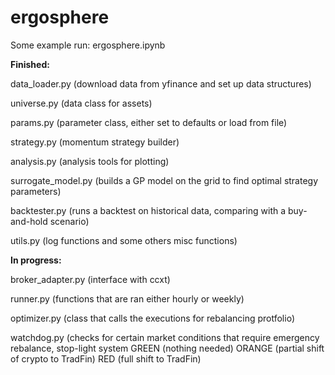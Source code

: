 # ergosphere

Some example run:
ergosphere.ipynb

**Finished:**

data_loader.py (download data from yfinance and set up data structures)

universe.py (data class for assets)

params.py (parameter class, either set to defaults or load from file)

strategy.py (momentum strategy builder)

analysis.py (analysis tools for plotting)

surrogate_model.py (builds a GP model on the grid to find optimal strategy parameters)

backtester.py (runs a backtest on historical data, comparing with a buy-and-hold scenario)

utils.py (log functions and some others misc functions)

**In progress:**

broker_adapter.py (interface with ccxt)

runner.py (functions that are ran either hourly or weekly)

optimizer.py (class that calls the executions for rebalancing protfolio)

watchdog.py (checks for certain market conditions that require emergency rebalance, stop-light system GREEN (nothing needed) ORANGE (partial shift of crypto to TradFin) RED (full shift to TradFin)

